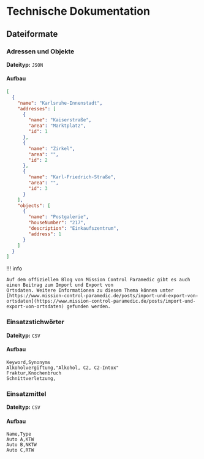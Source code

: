 # Technische Dokumentation

## Dateiformate

### Adressen und Objekte

**Dateityp:** `JSON`

#### Aufbau

```json title="Beispieldatei"
[
  {
    "name": "Karlsruhe-Innenstadt",
    "addresses": [
      {
        "name": "Kaiserstraße",
        "area": "Marktplatz",
        "id": 1
      },
      {
        "name": "Zirkel",
        "area": "",
        "id": 2
      },
      {
        "name": "Karl-Friedrich-Straße",
        "area": "",
        "id": 3
      }
    ],
    "objects": [
      {
        "name": "Postgalerie",
        "houseNumber": "217",
        "description": "Einkaufszentrum",
        "address": 1
      }
    ]
  }
]
```

!!! info

    Auf dem offiziellem Blog von Mission Control Paramedic gibt es auch einen Beitrag zum Import und Export von 
    Ortsdaten. Weitere Informationen zu diesem Thema können unter 
    [https://www.mission-control-paramedic.de/posts/import-und-export-von-ortsdaten](https://www.mission-control-paramedic.de/posts/import-und-export-von-ortsdaten) gefunden werden.

### Einsatzstichwörter

**Dateityp:** `CSV`

#### Aufbau

```text title="Beispieldatei"
Keyword,Synonyms
Alkoholvergiftung,"Alkohol, C2, C2-Intox"
Fraktur,Knochenbruch
Schnittverletzung,
```

### Einsatzmittel

**Dateityp:** `CSV`

#### Aufbau

```text title="Beispieldatei"
Name,Type
Auto A,KTW
Auto B,NKTW
Auto C,RTW
```